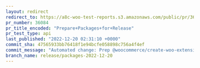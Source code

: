 ```yaml
---
layout: redirect
redirect_to: https://a8c-woo-test-reports.s3.amazonaws.com/public/pr/36084/api/index.html
pr_number: 36084
pr_title_encoded: "Prepare+Packages+for+Release"
pr_test_type: api
last_published: "2022-12-20 02:31:10 +0000"
commit_sha: 47565933bb76418f1e94bcfe058898c756a4f4ef
commit_message: "Automated change: Prep @woocommerce/create-woo-extension for release."
branch_name: release/packages-2022-12-20
---
```

